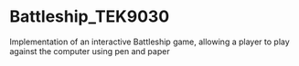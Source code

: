 # Battleship_TEK9030
Implementation of an interactive Battleship game, allowing a player to play against the computer using pen and paper
